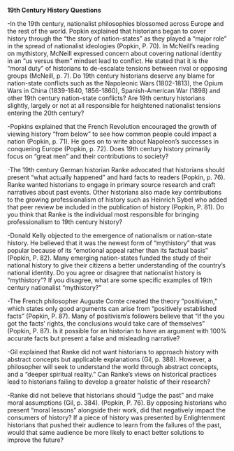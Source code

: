 **19th Century History Questions**

-In the 19th century, nationalist philosophies blossomed across Europe and the rest of the world. Popkin explained that historians began to cover history through the “the story of nation-states” as they played a “major role” in the spread of nationalist ideologies (Popkin, P. 70). In McNeill’s reading on mythistory, McNeill expressed concern about covering national identity in an “us versus them” mindset lead to conflict. He stated that it is the “moral duty” of historians to de-escalate tensions between rival or opposing groups (McNeill, p. 7). Do 19th century historians deserve any blame for nation-state conflicts such as the Napoleonic Wars (1802-1813), the Opium Wars in China (1839-1840, 1856-1860), Spanish-American War (1898) and other 19th century nation-state conflicts? Are 19th century historians slightly, largely or not at all responsible for heightened nationalist tensions entering the 20th century?

-Popkins explained that the French Revolution encouraged the growth of viewing history “from below” to see how common people could impact a nation (Popkin, p. 71). He goes on to write about Napoleon’s successes in conquering Europe (Popkin, p. 72). Does 19th century history primarily focus on “great men” and their contributions to society? 

-The 19th century German historian Ranke advocated that historians should present “what actually happened” and hard facts to readers (Popkin, p. 76). Ranke wanted historians to engage in primary source research and craft narratives about past events. Other historians also made key contributions to the growing professionalism of history such as Heinrich Sybel who added that peer review be included in the publication of history (Popkin, P. 81). Do you think that Ranke is the individual most responsible for bringing professionalism to 19th century history?  

-Donald Kelly objected to the emergence of nationalism or nation-state history. He believed that it was the newest form of “mythistory” that was popular because of its “emotional appeal rather than its factual basis” (Popkin, P. 82). Many emerging nation-states funded the study of their national history to give their citizens a better understanding of the country’s national identity. Do you agree or disagree that nationalist history is “mythistory”? If you disagree, what are some specific examples of 19th century nationalist “mythistory?”

-The French philosopher Auguste Comte created the theory “positivism,” which states only good arguments can arise from “positively established facts” (Popkin, P. 87). Many of positivism’s followers believe that “if the you got the facts’ rights, the conclusions would take care of themselves” (Popkin, P. 87). Is it possible for an historian to have an argument with 100% accurate facts but present a false and misleading narrative? 

-Gil explained that Ranke did not want historians to approach history with abstract concepts but applicable explanations (Gil, p. 388). However, a philosopher will seek to understand the world through abstract concepts, and a “deeper spiritual reality.” Can Ranke’s views on historical practices lead to historians failing to develop a greater holistic of their research? 

-Ranke did not believe that historians should “judge the past” and make moral assumptions (Gil, p. 384). (Popkin, P. 76). By opposing historians who present “moral lessons” alongside their work, did that negatively impact the consumers of history? If a piece of history was presented by Enlightenment historians that pushed their audience to learn from the failures of the past, would that same audience be more likely to enact better solutions to improve the future? 
